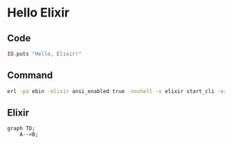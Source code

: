 # Hello Elixir

## Code

```elixir
IO.puts "Hello, Elixir!"
```

## Command

```bash
erl -pa ebin -elixir ansi_enabled true -noshell -s elixir start_cli -extra example/hello.ex
```

## Elixir

```mermaid
graph TD;
    A-->B;
```
